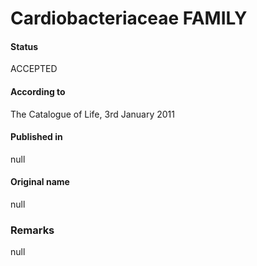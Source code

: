 # Cardiobacteriaceae FAMILY

#### Status
ACCEPTED

#### According to
The Catalogue of Life, 3rd January 2011

#### Published in
null

#### Original name
null

### Remarks
null